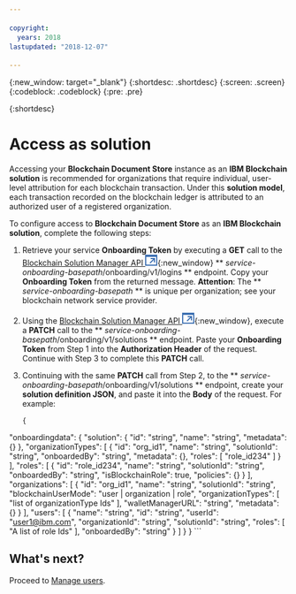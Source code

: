 ```yaml
---

copyright:
  years: 2018
lastupdated: "2018-12-07"

---
```


{:new_window: target="_blank"}
{:shortdesc: .shortdesc}
{:screen: .screen}
{:codeblock: .codeblock}
{:pre: .pre}

{:shortdesc}

# Access as solution

Accessing your **Blockchain Document Store** instance as an **IBM Blockchain solution**
is recommended for organizations that require individual, user-level attribution for
each blockchain transaction. Under this **solution model**, each transaction recorded on
the blockchain ledger is attributed to an authorized user of a registered organization.

To configure access to **Blockchain Document Store** as an **IBM Blockchain solution**,
complete the following steps:

1.  Retrieve your service **Onboarding Token** by executing a **GET** call to the [Blockchain Solution Manager API ![External link icon](images/launch-glyph.svg "External link icon")](https://dev.pbsa-dev1.us-south.containers.mybluemix.net/onboarding/swagger/#/){:new_window} ** *service-onboarding-basepath*/onboarding/v1/logins ** endpoint. Copy your **Onboarding Token** from the returned message. **Attention**: The ** *service-onboarding-basepath* ** is unique per organization; see your blockchain network service provider.

2. Using the [Blockchain Solution Manager API ![External link icon](images/launch-glyph.svg "External link icon")](https://dev.pbsa-dev1.us-south.containers.mybluemix.net/onboarding/swagger/#/Solution/patch_v1_solutions){:new_window},
execute a **PATCH** call to the ** *service-onboarding-basepath*/onboarding/v1/solutions ** endpoint. Paste your **Onboarding Token** from Step 1 into the **Authorization Header** of the request. Continue with Step 3 to complete this **PATCH** call.

3. Continuing with the same **PATCH** call from Step 2, to the ** *service-onboarding-basepath*/onboarding/v1/solutions ** endpoint, create your **solution definition JSON**, and paste it into the **Body** of the request. For example:
    ```
    {
  "onboardingdata": {
    "solution": {
      "id": "string",
      "name": "string",
      "metadata": {}
    },
    "organizationTypes": [
      {
        "id": "org_id1",
        "name": "string",
        "solutionId": "string",
        "onboardedBy": "string",
        "metadata": {},
        "roles": [
          "role_id234"
        ]
      }
    ],
    "roles": [
      {
        "id": "role_id234",
        "name": "string",
        "solutionId": "string",
        "onboardedBy": "string",
        "isBlockchainRole": true,
        "policies": {}
      }
    ],
    "organizations": [
      {
        "id": "org_id1",
        "name": "string",
        "solutionId": "string",
        "blockchainUserMode": "user | organization | role",
        "organizationTypes": [
          "list of organizationType Ids"
        ],
        "walletManagerURL": "string",
        "metadata": {}
      }
    ],
    "users": [
      {
        "name": "string",
        "id": "string",
        "userId": "user1@ibm.com",
        "organizationId": "string",
        "solutionId": "string",
        "roles": [
          "A list of role Ids"
        ],
        "onboardedBy": "string"
      }
    ]
  }
}
    ```


## What's next?
Proceed to [Manage users](manage-users.html).
